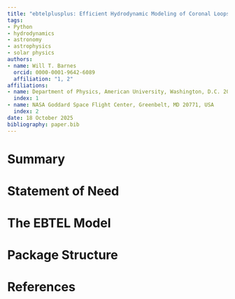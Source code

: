 ```yaml
---
title: "ebtelplusplus: Efficient Hydrodynamic Modeling of Coronal Loops"
tags:
- Python
- hydrodynamics
- astronomy
- astrophysics
- solar physics
authors:
- name: Will T. Barnes
  orcid: 0000-0001-9642-6089
  affiliation: "1, 2"
affiliations:
- name: Department of Physics, American University, Washington, D.C. 20016, USA
  index: 1
- name: NASA Goddard Space Flight Center, Greenbelt, MD 20771, USA
  index: 2
date: 18 October 2025
bibliography: paper.bib
---
```


# Summary

# Statement of Need

# The EBTEL Model

# Package Structure

# References
